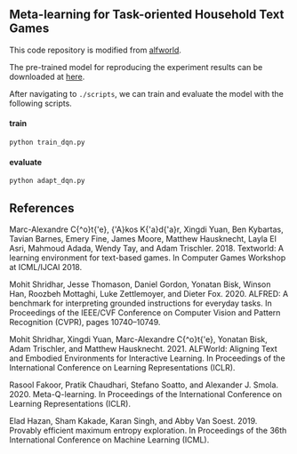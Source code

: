 ## Meta-learning for Task-oriented Household Text Games

This code repository is modified from [alfworld](https://github.com/alfworld/alfworld).

The pre-trained model for reproducing the experiment results can be downloaded at [here](https://drive.google.com/file/d/1VX-wUlzGFYflA_CIo109zneXlBb-vPgB/view?usp=sharing).

After navigating to `./scripts`, we can train and evaluate the model with the following scripts. 

#### train

`python train_dqn.py`

#### evaluate

`python adapt_dqn.py`

## References

Marc-Alexandre C{\^o}t{\'e}, {\'A}kos K{\'a}d{\'a}r, Xingdi Yuan, Ben Kybartas, Tavian Barnes, Emery Fine, James Moore, Matthew Hausknecht, Layla El Asri, Mahmoud Adada, Wendy Tay, and Adam Trischler. 2018. Textworld: A learning environment for text-based games. In Computer Games Workshop at ICML/IJCAI 2018.

Mohit Shridhar, Jesse Thomason, Daniel Gordon, Yonatan Bisk, Winson Han, Roozbeh Mottaghi, Luke Zettlemoyer, and Dieter Fox. 2020. ALFRED: A benchmark for interpreting grounded instructions for everyday tasks. In Proceedings of the IEEE/CVF Conference on Computer Vision and Pattern Recognition (CVPR), pages 10740–10749.

Mohit Shridhar, Xingdi Yuan, Marc-Alexandre C{\^o}t{\'e}, Yonatan Bisk, Adam Trischler, and Matthew Hausknecht. 2021. ALFWorld: Aligning Text and Embodied Environments for Interactive Learning. In Proceedings of the International Conference on Learning Representations (ICLR).

Rasool Fakoor, Pratik Chaudhari, Stefano Soatto, and Alexander J. Smola. 2020. Meta-Q-learning. In Proceedings of the International Conference on Learning Representations (ICLR).

Elad Hazan, Sham Kakade, Karan Singh, and Abby Van Soest. 2019. Provably efficient maximum entropy exploration. In Proceedings of the 36th International Conference on Machine Learning (ICML).